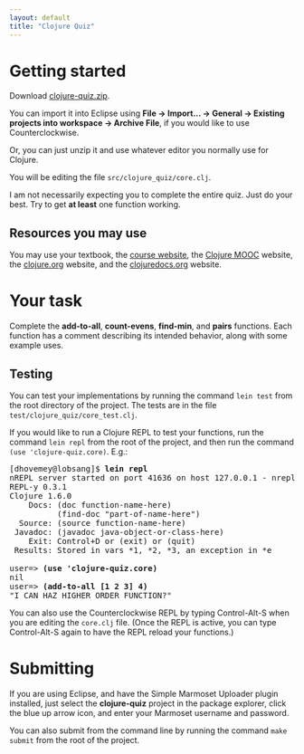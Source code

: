 ```yaml
---
layout: default
title: "Clojure Quiz"
---
```


# Getting started

Download [clojure-quiz.zip](clojure-quiz.zip).

You can import it into Eclipse using **File &rarr; Import... &rarr; General &rarr; Existing projects into workspace &rarr; Archive File**, if you would like to use Counterclockwise.

Or, you can just unzip it and use whatever editor you normally use for Clojure.

You will be editing the file `src/clojure_quiz/core.clj`.

<div class="callout">I am not necessarily expecting you to complete the entire quiz. Just do your best.  Try to get <b>at least</b> one function working.</div>

## Resources you may use

You may use your textbook, the [course website](http://ycpcs.github.io/cs340-fall2014), the [Clojure MOOC](http://mooc.cs.helsinki.fi/clojure) website, the [clojure.org](http://clojure.org/) website, and the [clojuredocs.org](http://clojuredocs.org/) website.

# Your task

Complete the **add-to-all**, **count-evens**, **find-min**, and **pairs** functions.  Each function has a comment describing its intended behavior, along with some example uses.

## Testing

You can test your implementations by running the command `lein test` from the root directory of the project.  The tests are in the file `test/clojure_quiz/core_test.clj`.

If you would like to run a Clojure REPL to test your functions, run the command `lein repl` from the root of the project, and then run the command `(use 'clojure-quiz.core)`.  E.g.:

<pre>
[dhovemey@lobsang]$ <b>lein repl</b>
nREPL server started on port 41636 on host 127.0.0.1 - nrepl://127.0.0.1:41636
REPL-y 0.3.1
Clojure 1.6.0
    Docs: (doc function-name-here)
          (find-doc "part-of-name-here")
  Source: (source function-name-here)
 Javadoc: (javadoc java-object-or-class-here)
    Exit: Control+D or (exit) or (quit)
 Results: Stored in vars *1, *2, *3, an exception in *e

user=> <b>(use 'clojure-quiz.core)</b>
nil
user=> <b>(add-to-all [1 2 3] 4)</b>
"I CAN HAZ HIGHER ORDER FUNCTION?"
</pre>

You can also use the Counterclockwise REPL by typing Control-Alt-S when you are editing the `core.clj` file.  (Once the REPL is active, you can type Control-Alt-S again to have the REPL reload your functions.)

# Submitting

If you are using Eclipse, and have the Simple Marmoset Uploader plugin installed, just select the **clojure-quiz** project in the package explorer, click the blue up arrow icon, and enter your Marmoset username and password.

You can also submit from the command line by running the command `make submit` from the root of the project.
